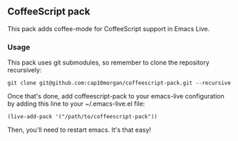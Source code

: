 ## CoffeeScript pack

This pack adds coffee-mode for CoffeeScript support in Emacs Live.

### Usage

This pack uses git submodules, so remember to clone the repository
recursively:

    git clone git@github.com:cap10morgan/coffeescript-pack.git --recursive

Once that's done, add coffeescript-pack to your emacs-live configuration
by adding this line to your ~/.emacs-live.el file:

    (live-add-pack '("/path/to/coffeescript-pack"))

Then, you'll need to restart emacs. It's that easy!
